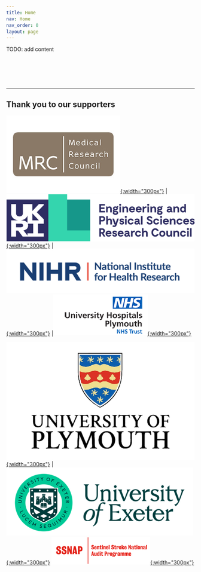 ```yaml
---
title: Home
nav: Home
nav_order: 0
layout: page
---
```

TODO: add content
  
  

<br/>

<br/>

<br/>

<br/>




_________________


## Thank you to our supporters

[![MRC](/assets/img/logo-mrc.jpg){:width="300px"}](https://www.ukri.org/councils/mrc/)
|[![EPSRC](/assets/img/logo-epsrc.png){:width="300px"}](https://www.ukri.org/councils/epsrc/)
|[![NIHR](/assets/img/logo-nihr.png){:width="300px"}](https://www.nihr.ac.uk/)
|[![UHPNT](/assets/img/logo-uhpnt.png){:width="300px"}](https://www.plymouthhospitals.nhs.uk/)

[![UoP](/assets/img/logo-uop.png){:width="300px"}](https://www.plymouth.ac.uk/)
|[![Exeter](/assets/img/logo-exeter.png){:width="300px"}](https://www.exeter.ac.uk/)
[![SSNAP](/assets/img/logo-ssnap.png){:width="300px"}](https://www.strokeaudit.org/)


